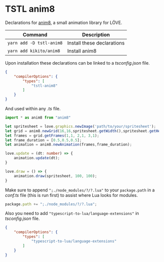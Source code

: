# TSTL anim8

Declarations for [anim8](https://github.com/kikito/anim8), a small animation library for LÖVE.


| Command | Description |
|-|-|
| `yarn add -D tstl-anim8` | Install these declarations |
| `yarn add kikito/anim8` | Install anim8 |


Upon installation these declarations can be linked to a _tsconfig.json_ file.

```json
{
    "compilerOptions": {
        "types": [
            "tstl-anim8"
        ]
    }
}
```

And used within any _.ts_ file.

```ts
import * as anim8 from "anim8"

let spritesheet = love.graphics.newImage('path/to/your/spritesheet');
let grid = anim8.newGrid(16,16,spritesheet.getWidth(),spritesheet.getHeight());
let frames = grid.getFrames(1,1, 2,1, 3,1);
let frame_duration = [0.5,0.5,0.5];
let animation = anim8.newAnimation(frames,frame_duration);

love.update = (dt: number) => {
    animation.update(dt);
}

love.draw = () => {
    animation.draw(spritesheet, 100, 100);
}
```

Make sure to append `";./node_modules/?/?.lua"` to your `package.path` in a _conf.ts_ file (this is run first) to assist where Lua looks for modules.

```ts
package.path += ";./node_modules/?/?.lua";
```

Also you need to add `"typescript-to-lua/language-extensions"` in _tsconfig.json_ file.
```json
{
    "compilerOptions": {
        "types": [
            "typescript-to-lua/language-extensions"
        ]
    }
}
```